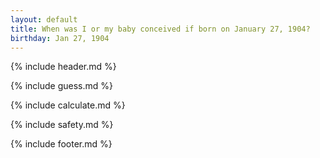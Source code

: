 ```yaml
---
layout: default
title: When was I or my baby conceived if born on January 27, 1904?
birthday: Jan 27, 1904
---
```


{% include header.md %}

{% include guess.md %}

{% include calculate.md %}

{% include safety.md %}

{% include footer.md %}



